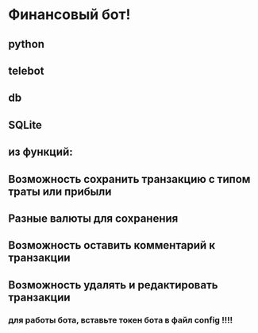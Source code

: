 # Финансовый бот!
## python
## telebot
## db
## SQLite
## из функций:
## Возможность сохранить транзакцию с типом траты или прибыли
## Разные валюты для сохранения
## Возможность оставить комментарий к транзакции
## Возможность удалять и редактировать транзакции
### для работы бота, вставьте токен бота в файл config !!!!
